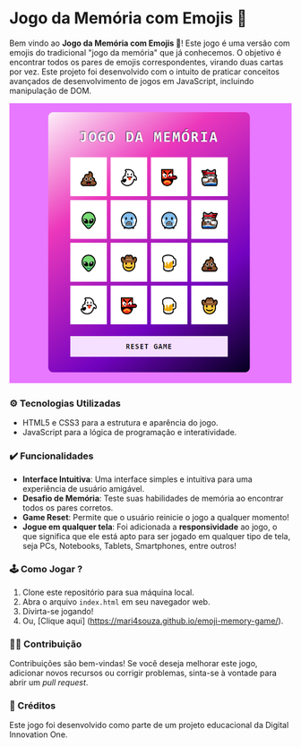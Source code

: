 # Jogo da Memória com Emojis 👻

Bem vindo ao **Jogo da Memória com Emojis 👻**! Este jogo é uma versão com emojis do tradicional "jogo da memória" que já conhecemos. O objetivo é encontrar todos os pares de emojis correspondentes, virando duas cartas por vez. Este projeto foi desenvolvido com o intuito de praticar conceitos avançados de desenvolvimento de jogos em JavaScript, incluindo manipulação de DOM.

<p align="center">
  <img height="500px" src="./src/img/game-img.png"><br>
</p>


### ⚙ Tecnologias Utilizadas

- HTML5 e CSS3 para a estrutura e aparência do jogo.
- JavaScript para a lógica de programação e interatividade.


### ✔️ Funcionalidades 

- **Interface Intuitiva**: Uma interface simples e intuitiva para uma experiência de usuário amigável.
- **Desafio de Memória**: Teste suas habilidades de memória ao encontrar todos os pares corretos.
- **Game Reset**: Permite que o usuário reinicie o jogo a qualquer momento!
- **Jogue em qualquer tela**: Foi adicionada a **responsividade** ao jogo, o que significa que ele está apto para ser jogado em qualquer tipo de tela, seja PCs, Notebooks, Tablets, Smartphones, entre outros!


### 🕹️ Como Jogar ?

1. Clone este repositório para sua máquina local.
2. Abra o arquivo `index.html` em seu navegador web.
3. Divirta-se jogando!
5. Ou, [Clique aqui] (https://mari4souza.github.io/emoji-memory-game/).


### 🤝🏻 Contribuição

Contribuições são bem-vindas! Se você deseja melhorar este jogo, adicionar novos recursos ou corrigir problemas, sinta-se à vontade para abrir um _pull request_.


### 📝 Créditos

Este jogo foi desenvolvido como parte de um projeto educacional da Digital Innovation One.
